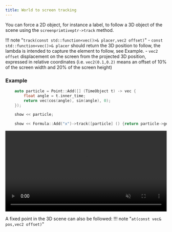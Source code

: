 ```yaml
---
title: World to screen tracking
---
```


You can force a 2D object, for instance a label, to follow a 3D object of the scene using the ```screenprimtiveptr->track``` method.

!!! note "```track(const std::function<vec()>& placer,vec2 offset)```"
    - ```const std::function<vec()>& placer``` should return the 3D position to follow, the lambda is intended to capture the element to follow, see Example.
    - ```vec2 offset``` displacement on the screen from the projected 3D position, expressed in relative coordinates (i.e. ```vec2(0.1,0.2)``` means an offset of 10% of the screen width and 20% of the screen height)

### Example

```c++
    auto particle = Point::Add([] (TimeObject t) -> vec {
        float angle = t.inner_time;
        return vec(cos(angle), sin(angle), 0);
    });

    show << particle;

    show << Formula::Add("x")->track([particle] () {return particle->getCurrentPos();}, vec2(0.03,0.03));
```
<video src="../../static/tracking.mp4" muted autoplay loop controls width="100%" >
</video>

A fixed point in the 3D scene can also be followed:
!!! note "```at(const vec& pos,vec2 offset)```"
